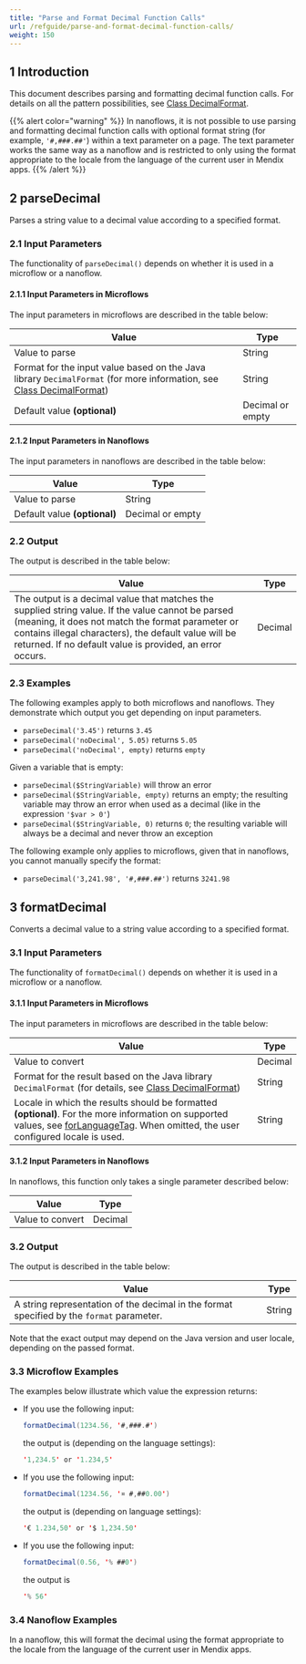 ```yaml
---
title: "Parse and Format Decimal Function Calls"
url: /refguide/parse-and-format-decimal-function-calls/
weight: 150
---
```


## 1 Introduction

This document describes parsing and formatting decimal function calls. For details on all the pattern possibilities, see [Class DecimalFormat](https://docs.oracle.com/en/java/javase/11/docs/api/java.base/java/text/DecimalFormat.html).

{{% alert color="warning" %}}
In nanoflows, it is not possible to use parsing and formatting decimal function calls with optional format string (for example, `'#,###.##'`) within a text parameter on a page. The text parameter works the same way as a nanoflow and is restricted to only using the format appropriate to the locale from the language of the current user in Mendix apps.
{{% /alert %}}

## 2 parseDecimal

Parses a string value to a decimal value according to a specified format.

### 2.1 Input Parameters

The functionality of `parseDecimal()` depends on whether it is used in a microflow or a nanoflow.

#### 2.1.1 Input Parameters in Microflows

The input parameters in microflows are described in the table below:

| Value                                                        | Type             |
| ------------------------------------------------------------ | ---------------- |
| Value to parse                                               | String           |
| Format for the input value based on the Java library `DecimalFormat` (for more information, see [Class DecimalFormat](https://docs.oracle.com/en/java/javase/11/docs/api/java.base/java/text/DecimalFormat.html)) | String           |
| Default value **(optional)**                                 | Decimal or empty |

#### 2.1.2 Input Parameters in Nanoflows

The input parameters in nanoflows are described in the table below:

| Value                                                        | Type             |
| ------------------------------------------------------------ | ---------------- |
| Value to parse                                               | String           |
| Default value **(optional)**                                 | Decimal or empty |

### 2.2 Output

The output is described in the table below:

| Value                                                        | Type    |
| ------------------------------------------------------------ | ------- |
| The output is a decimal value that matches the supplied string value. If the value cannot be parsed (meaning, it does not match the format parameter or contains illegal characters), the default value will be returned. If no default value is provided, an error occurs. | Decimal |

### 2.3 Examples

The following examples apply to both microflows and nanoflows. They demonstrate which output you get depending on input parameters. 

* `parseDecimal('3.45')` returns `3.45`
* `parseDecimal('noDecimal', 5.05)` returns `5.05`
* `parseDecimal('noDecimal', empty)` returns `empty`

Given a variable that is empty:

* `parseDecimal($StringVariable)` will throw an error
* `parseDecimal($StringVariable, empty)` returns an empty; the resulting variable may throw an error when used as a decimal (like in the expression `'$var > 0'`) 
* `parseDecimal($StringVariable, 0)` returns `0`; the resulting variable will always be a decimal and never throw an exception

The following example only applies to microflows, given that in nanoflows, you cannot manually specify the format:

* `parseDecimal('3,241.98', '#,###.##')` returns `3241.98`

## 3 formatDecimal

Converts a decimal value to a string value according to a specified format.

### 3.1 Input Parameters

The functionality of `formatDecimal()` depends on whether it is used in a microflow or a nanoflow.

#### 3.1.1 Input Parameters in Microflows

The input parameters in microflows are described in the table below:

| Value                                                        | Type    |
| ------------------------------------------------------------ | ------- |
| Value to convert                                             | Decimal |
| Format for the result based on the Java library `DecimalFormat` (for details, see [Class DecimalFormat](https://docs.oracle.com/en/java/javase/11/docs/api/java.base/java/text/DecimalFormat.html)) | String  |
| Locale in which the results should be formatted **(optional)**. For the more information on supported values, see [forLanguageTag](https://docs.oracle.com/en/java/javase/11/docs/api/java.base/java/util/Locale.html#forLanguageTag(java.lang.String)). When omitted, the user configured locale is used. | String  |

#### 3.1.2 Input Parameters in Nanoflows

In nanoflows, this function only takes a single parameter described below:

| Value            | Type    |
| ---------------- | ------- |
| Value to convert | Decimal |

### 3.2 Output

The output is described in the table below:

| Value                                                        | Type   |
| ------------------------------------------------------------ | ------ |
| A string representation of the decimal in the format specified by the `format` parameter. | String |

Note that the exact output may depend on the Java version and user locale, depending on the passed format.

### 3.3 Microflow Examples

The examples below illustrate which value the expression returns:

* If you use the following input:

    ```java
    formatDecimal(1234.56, '#,###.#')
    ```

    the output is (depending on the language settings):

    ```java
    '1,234.5' or '1.234,5'
    ```

* If you use the following input:

    ```java
    formatDecimal(1234.56, '¤ #,##0.00')
    ```

    the output is (depending on language settings):

    ```java
    '€ 1.234,50' or '$ 1,234.50'
    ```

* If you use the following input:

    ```java
    formatDecimal(0.56, '% ##0')
    ```

    the output is

    ```java
    '% 56' 
    ```

### 3.4 Nanoflow Examples

In a nanoflow, this will format the decimal using the format appropriate to the locale from the language of the current user in Mendix apps.
